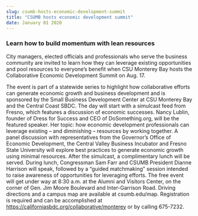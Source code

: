 ```yaml
---
slug: csumb-hosts-economic-development-summit
title: "CSUMB hosts economic development summit"
date: January 01 2020
---
```


 
<h3>Learn how to build momentum with lean resources</h3>
<p>
  City managers, elected officials and professionals who serve the business
  community are invited to learn how they can leverage existing opportunities
  and pool resources to everyone’s benefit when CSU Monterey Bay hosts the
  Collaborative Economic Development Summit on Aug. 17.
</p>
<p>
  The event is part of a statewide series to highlight how collaborative efforts
  can generate economic growth and business development and is sponsored by the
  Small Business Development Center at CSU Monterey Bay and the Central Coast
  SBDC. The day will start with a simulcast feed from Fresno, which features a
  discussion of economic successes. Nancy Lublin, founder of Dress for Success
  and CEO of DoSomething.org, will be the featured speaker. Her topic: how
  economic development professionals can leverage existing – and diminishing –
  resources by working together. A panel discussion with representatives from
  the Governor’s Office of Economic Development, the Central Valley Business
  Incubator and Fresno State University will explore best practices to generate
  economic growth using minimal resources. After the simulcast, a complimentary
  lunch will be served. During lunch, Congressman Sam Farr and CSUMB President
  Dianne Harrison will speak, followed by a “guided matchmaking” session
  intended to raise awareness of opportunities for leveraging efforts. The free
  event will get under way at 8:30 a.m. at the Alumni and Visitors Center, on
  the corner of Gen. Jim Moore Boulevard and Inter-Garrison Road. Driving
  directions and a campus map are available at csumb.edu/map. Registration is
  required and can be accomplished at
  <a
    href="https://californiasbdc.org/collaborative/monterey"
    title="https://californiasbdc.org/collaborative/monterey"
    >https://californiasbdc.org/collaborative/monterey</a
  >
  or by calling 675-7232.
</p>
 
